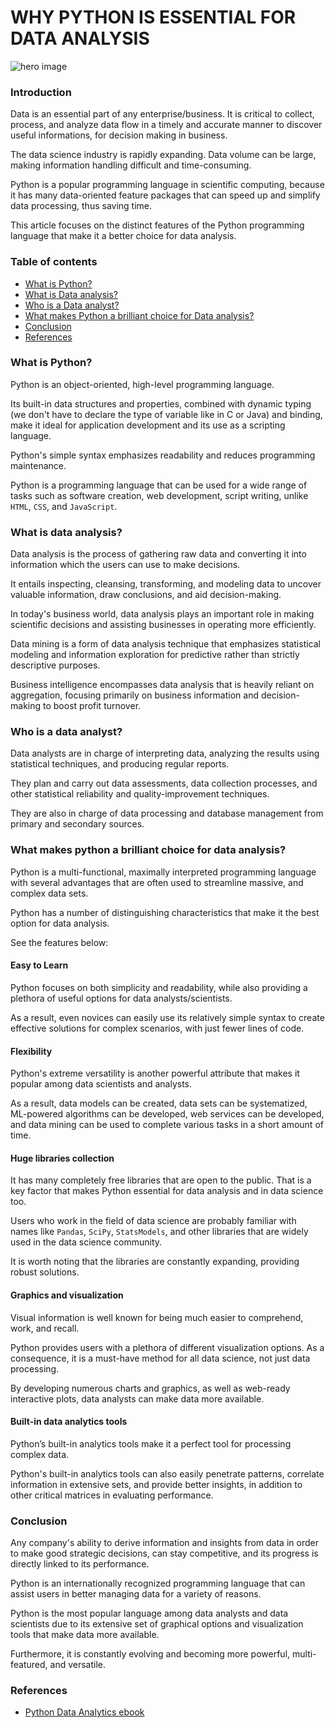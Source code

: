 # WHY PYTHON IS ESSENTIAL FOR DATA ANALYSIS

![hero image](/engineering-education/why-python-is-essential-for-data-analysis/datascience.jpg)

### Introduction
Data is an essential part of any enterprise/business. It is critical to collect, process, and analyze data flow in a timely and accurate manner to discover useful informations, for decision making in business.

The data science industry is rapidly expanding. Data volume can be large, making information handling difficult and time-consuming.

Python is a popular programming language in scientific computing, because it has many data-oriented feature packages that can speed up and simplify data processing, thus saving time.

This article focuses on the distinct features of the Python programming language that make it a better choice for data analysis.

### Table of contents
- [What is Python?](#what-is-python)
- [What is Data analysis?](#what-is-data-analysis)
- [Who is a Data analyst?](#who-is-a-data-analyst)
- [What makes Python a brilliant choice for Data analysis?](#what-makes-python-a-brilliant-choice-for-data-analysis)
- [Conclusion](#conclusion)
- [References](#references)

### What is Python?
Python is an object-oriented, high-level programming language.

Its built-in data structures and properties, combined with dynamic typing (we don't have to declare the type of variable like in C or Java) and binding, make it ideal for application development and its use as a scripting language.

Python's simple syntax emphasizes readability and reduces programming maintenance.

Python is a programming language that can be used for a wide range of tasks such as software creation, web development, script writing, unlike `HTML`, `CSS`, and `JavaScript`.

### What is data analysis?
Data analysis is the process of gathering raw data and converting it into information which the users can use to make decisions.

It entails inspecting, cleansing, transforming, and modeling data to uncover valuable information, draw conclusions, and aid decision-making.

In today's business world, data analysis plays an important role in making scientific decisions and assisting businesses in operating more efficiently.

Data mining is a form of data analysis technique that emphasizes statistical modeling and information exploration for predictive rather than strictly descriptive purposes.

Business intelligence encompasses data analysis that is heavily reliant on aggregation, focusing primarily on business information and decision-making to boost profit turnover.

### Who is a data analyst?
Data analysts are in charge of interpreting data, analyzing the results using statistical techniques, and producing regular reports.

They plan and carry out data assessments, data collection processes, and other statistical reliability and quality-improvement techniques.

They are also in charge of data processing and database management from primary and secondary sources.

### What makes python a brilliant choice for data analysis?
Python is a multi-functional, maximally interpreted programming language with several advantages that are often used to streamline massive, and complex data sets.

Python has a number of distinguishing characteristics that make it the best option for data analysis.

See the features below:

#### Easy to Learn
Python focuses on both simplicity and readability, while also providing a plethora of useful options for data analysts/scientists.

As a result, even novices can easily use its relatively simple syntax to create effective solutions for complex scenarios, with just fewer lines of code.

#### Flexibility
Python's extreme versatility is another powerful attribute that makes it popular among data scientists and analysts.

As a result, data models can be created, data sets can be systematized, ML-powered algorithms can be developed, web services can be developed, and data mining can be used to complete various tasks in a short amount of time.

#### Huge libraries collection
It has many completely free libraries that are open to the public. That is a key factor that makes Python essential for data analysis and in data science too.

Users who work in the field of data science are probably familiar with names like `Pandas`, `SciPy`, `StatsModels`, and other libraries that are widely used in the data science community.

It is worth noting that the libraries are constantly expanding, providing robust solutions.

#### Graphics and visualization
Visual information is well known for being much easier to comprehend, work, and recall.

Python provides users with a plethora of different visualization options. As a consequence, it is a must-have method for all data science, not just data processing.

By developing numerous charts and graphics, as well as web-ready interactive plots, data analysts can make data more available.

#### Built-in data analytics tools
Python’s built-in analytics tools make it a perfect tool for processing complex data.

Python's built-in analytics tools can also easily penetrate patterns, correlate information in extensive sets, and provide better insights, in addition to other critical matrices in evaluating performance.

### Conclusion
Any company's ability to derive information and insights from data in order to make good strategic decisions, can stay competitive, and its progress is directly linked to its performance.

Python is an internationally recognized programming language that can assist users in better managing data for a variety of reasons.

Python is the most popular language among data analysts and data scientists due to its extensive set of graphical options and visualization tools that make data more available.

Furthermore, it is constantly evolving and becoming more powerful, multi-featured, and versatile.

### References
- [Python Data Analytics ebook](https://www.pdfdrive.com/python-data-analytics-data-analysis-and-science-using-pandas-matplotlib-and-the-python-programming-language-e158003322.html)
